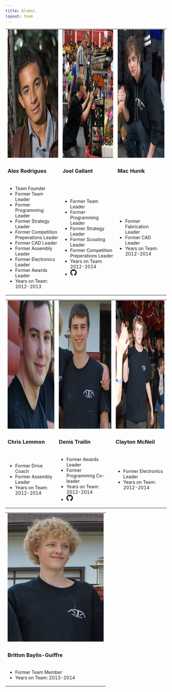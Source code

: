 ```yaml
---
title: Alumni
layout: team
---
```


<table>
    <tr>
        <td>
            <img style="height:400px;width:300px;" src="/members/alex.png" alt="Alex Rodrigues" class="img-rounded">
        </td>
        <td>
            <img style="height:400px;width:300px;" src="/members/joel-gallant.jpeg" alt="Joel Gallant" class="img-rounded">
        </td>
        <td>
            <img style="height:400px;width:300px;" src="/members/machunik.png" alt="Mac Hunik" class="img-rounded">
        </td>
    </tr>
    <tr>
        <td>
            <h3>Alex Rodrigues</h3>
        </td>
        <td>
            <h3>Joel Gallant</h3>
        </td>
        <td>
            <h3>Mac Hunik</h3>
        </td>
    </tr>
    <tr>
        <td>
            <ul class="list-unstyled">
                <li>Team Founder
                <li>Former Team Leader
                <li>Former Programming Leader
                <li>Former Strategy Leader
                <li>Former Competition Preperations Leader
                <li>Former CAD Leader
                <li>Former Assembly Leader
                <li>Former Electronics Leader
                <li>Former Awards Leader
                <li>Years on Team: 2012-2013
            </ul>
        </td>
        <td>
            <ul class="list-unstyled">
                <li>Former Team Leader
                <li>Former Programming Leader
                <li>Former Strategy Leader
                <li>Former Scouting Leader
                <li>Former Competition Preperations Leader
                <li>Years on Team: 2012-2014
                <li><a href="https://github.com/joelg236"><img src="/img/github.png" title="GitHub" height="20px"></a>
            </ul>
        </td>
        <td>
            <ul class="list-unstyled">
                <li>Former Fabrication Leader
                <li>Former CAD Leader
                <li>Years on Team: 2012-2014
            </ul>
        </td>
    </tr>
</table>

<table>
    <tr>
        <td>
            <img style="height:400px;width:300px;" src="/members/chris-lemmon.png" alt="Chris Lemmon" class="img-rounded">
        </td>
        <td>
            <img style="height:400px;width:300px;" src="/members/denis-trailin.jpg" alt="Denis Trailin" class="img-rounded">
        </td>
        <td>
            <img style="height:400px;width:300px;" src="/members/clayton-mcneil.jpg" alt="Clayton McNeil" class="img-rounded">
        </td>
    </tr>
    <tr>
        <td>
            <h3>Chris Lemmon</h3>
        </td>
        <td>
            <h3>Denis Trailin</h3>
        </td>
        <td>
            <h3>Clayton McNeil</h3>
        </td>
    </tr>
    <tr>
        <td>
            <ul class="list-unstyled">
                <li>Former Drive Coach
                <li>Former Assembly Leader
                <li>Years on Team: 2012-2014
            </ul>
        </td>
        <td>
            <ul class="list-unstyled">
                <li>Former Awards Leader
                <li>Former Programming Co-leader
                <li>Years on Team: 2012-2014
                <li><a href="https://github.com/hiyou102"><img src="/img/github.png" title="GitHub" height="20px"></a>
            </ul>
        </td>
        <td>
            <ul class="list-unstyled">
                <li>Former Electronics Leader
                <li>Years on Team: 2012-2014
            </ul>
        </td>
    </tr>
</table>

<table>
	<tr>
		<td>
			<img style="height:400px;width:300px;" src="/members/britton-baylis-giuffre.png" alt="Britton Baylis-Guiffre" class="img-rounded">
		</td>
	</tr>
	<tr>
		<td>
			<h3>Britton Baylis-Guiffre</h3>
		</td>
	</tr>
	<tr>
		<td>
			<ul class="list-unstyled">
				<li>Former Team Member
				<li>Years on Team: 2013-2014
			</ul>
		</td>
	</tr>
</table>
